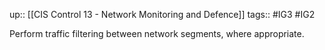 up:: [[CIS Control 13 - Network Monitoring and Defence]]
tags:: #IG3 #IG2 

Perform traffic filtering between network segments, where appropriate.